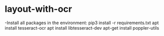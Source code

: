 # layout-with-ocr
-Install all packages in the environment:
pip3 install -r requirements.txt
apt install tesseract-ocr
apt install libtesseract-dev
apt-get install poppler-utils

